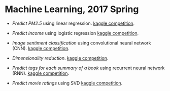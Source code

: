 # Machine Learning, 2017 Spring

+ *Predict PM2.5* using linear regression. 
[kaggle competition](https://inclass.kaggle.com/c/ml2017-hw1-pm2-5).

+ *Predict income* using logistic regression
[kaggle competition](https://inclass.kaggle.com/c/ml2017-hw2).

+ *Image sentiment classification* using convolutional neural network (CNN).
[kaggle competition](https://inclass.kaggle.com/c/ml2017-hw3).

+ *Dimensionality reduction*.
[kaggle competition](https://inclass.kaggle.com/c/ntu-ml2017-spring-hw4).

+ *Predict tags for each summary of a book* using recurrent neural network (RNN).
[kaggle competition](https://inclass.kaggle.com/c/ml2017-hw5).

+ *Predict movie ratings* using SVD
[kaggle competition](https://inclass.kaggle.com/c/ml2017-hw6).
